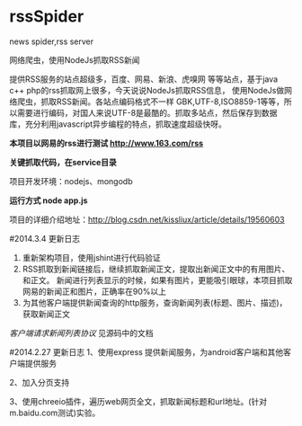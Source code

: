 rssSpider
=========

news spider,rss server

网络爬虫，使用NodeJs抓取RSS新闻

提供RSS服务的站点超级多，百度、网易、新浪、虎嗅网 等等站点，基于java  c++ php的rss抓取网上很多，今天说说NodeJs抓取RSS信息，
使用NodeJs做网络爬虫，抓取RSS新闻。各站点编码格式不一样 GBK,UTF-8,ISO8859-1等等，所以需要进行编码，对国人来说UTF-8是最酷的。抓取多站点，然后保存到数据库，充分利用javascript异步编程的特点，抓取速度超级快呀。

**本项目以网易的rss进行测试 http://www.163.com/rss**

**关键抓取代码，在service目录**

项目开发环境：nodejs、mongodb

**运行方式  node app.js**


项目的详细介绍地址：http://blog.csdn.net/kissliux/article/details/19560603

#2014.3.4  更新日志
1.  重新架构项目，使用jshint进行代码验证
2.  RSS抓取到新闻链接后，继续抓取新闻正文，提取出新闻正文中的有用图片、和正文。 新闻进行列表显示的时候，如果有图片，更能吸引眼球，本项目抓取网易的新闻正和图片，正确率在90%以上
3.  为其他客户端提供新闻查询的http服务，查询新闻列表(标题、图片、描述)，获取新闻正文

*客户端请求新闻列表协议* 见源码中的文档


#2014.2.27 更新日志
1、使用express 提供新闻服务，为android客户端和其他客户端提供服务

2、加入分页支持

3、使用chreeio插件，遍历web网页全文，抓取新闻标题和url地址。(针对m.baidu.com测试)实验。



